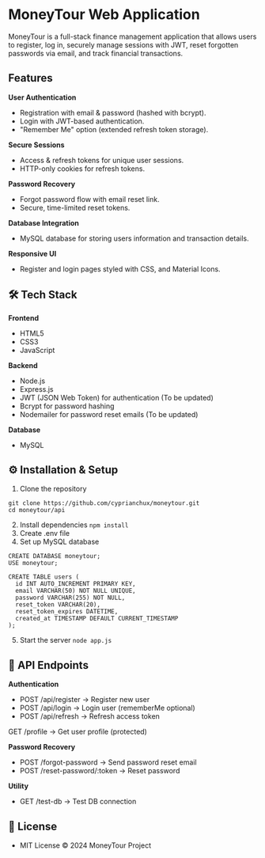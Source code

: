 # MoneyTour Web Application

MoneyTour is a full-stack finance management application that allows users to register, log in, securely manage sessions with JWT, reset forgotten passwords via email, and track financial transactions.

## Features

**User Authentication**

- Registration with email & password (hashed with bcrypt).
- Login with JWT-based authentication.
- "Remember Me" option (extended refresh token storage).

**Secure Sessions**

- Access & refresh tokens for unique user sessions.
- HTTP-only cookies for refresh tokens.

**Password Recovery**

- Forgot password flow with email reset link.
- Secure, time-limited reset tokens.

**Database Integration**

- MySQL database for storing users information and transaction details.

**Responsive UI**

- Register and login pages styled with CSS, and Material Icons.

## 🛠️ Tech Stack

**Frontend**

- HTML5
- CSS3
- JavaScript

**Backend**

- Node.js
- Express.js
- JWT (JSON Web Token) for authentication (To be updated)
- Bcrypt for password hashing
- Nodemailer for password reset emails (To be updated)

**Database**

- MySQL

## ⚙️ Installation & Setup

1. Clone the repository

```
git clone https://github.com/cyprianchux/moneytour.git
cd moneytour/api
```

2. Install dependencies
   `npm install`
3. Create .env file
4. Set up MySQL database

```
CREATE DATABASE moneytour;
USE moneytour;

CREATE TABLE users (
  id INT AUTO_INCREMENT PRIMARY KEY,
  email VARCHAR(50) NOT NULL UNIQUE,
  password VARCHAR(255) NOT NULL,
  reset_token VARCHAR(20),
  reset_token_expires DATETIME,
  created_at TIMESTAMP DEFAULT CURRENT_TIMESTAMP
);
```

5. Start the server
   `node app.js`

## 🔑 API Endpoints

**Authentication**

- POST /api/register → Register new user
- POST /api/login → Login user (rememberMe optional)
- POST /api/refresh → Refresh access token

GET /profile → Get user profile (protected)

**Password Recovery**

- POST /forgot-password → Send password reset email
- POST /reset-password/:token → Reset password

**Utility**

- GET /test-db → Test DB connection

## 📜 License

- MIT License © 2024 MoneyTour Project

